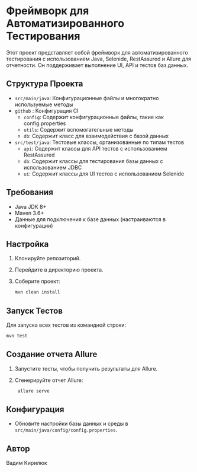 
# Фреймворк для Автоматизированного Тестирования

Этот проект представляет собой фреймворк для автоматизированного тестирования с использованием Java, Selenide, RestAssured и Allure для отчетности. Он поддерживает выполнение UI, API и тестов баз данных.

## Структура Проекта

- `src/main/java`: Конфигурационные файлы и многократно используемые методы
- `github` : Конфигурация CI
  - `config`: Содержит конфигурационные файлы, такие как config.properties
  - `utils`: Содержит вспомогательные методы
  - `db`: Содержит класс для взаимодействия с базой данных
- `src/test/java`: Тестовые классы, организованные по типам тестов
  - `api`: Содержит классы для API тестов с использованием RestAssured
  - `db`: Содержит классы для тестирования базы данных с использованием JDBC
  - `ui`: Содержит классы для UI тестов с использованием Selenide

## Требования

- Java JDK 8+
- Maven 3.6+
- Данные для подключения к базе данных (настраиваются в конфигурации)

## Настройка

1. Клонируйте репозиторий.
2. Перейдите в директорию проекта.
3. Соберите проект:

   ```bash
   mvn clean install
   ```

## Запуск Тестов

Для запуска всех тестов из командной строки:

```bash
mvn test
```

## Создание отчета Allure

1. Запустите тесты, чтобы получить результаты для Allure.
2. Сгенерируйте отчет Allure:

   ```bash
    allure serve
   ```

## Конфигурация

- Обновите настройки базы данных и среды в `src/main/java/config/config.properties`.

## Автор

Вадим Кирилюк
